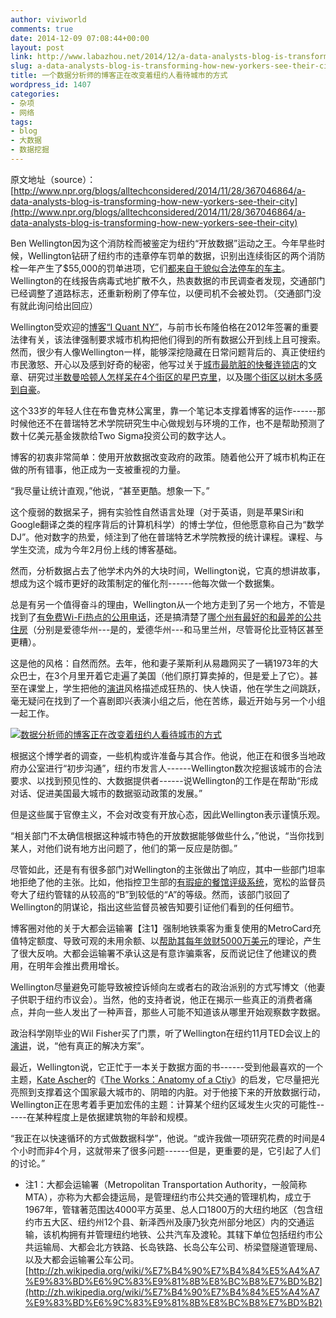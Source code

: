 ```yaml
---
author: viviworld
comments: true
date: 2014-12-09 07:08:44+00:00
layout: post
link: http://www.labazhou.net/2014/12/a-data-analysts-blog-is-transforming-how-new-yorkers-see-their-city/
slug: a-data-analysts-blog-is-transforming-how-new-yorkers-see-their-city
title: 一个数据分析师的博客正在改变着纽约人看待城市的方式
wordpress_id: 1407
categories:
- 杂项
- 网络
tags:
- blog
- 大数据
- 数据挖掘
---
```


原文地址（source）：[http://www.npr.org/blogs/alltechconsidered/2014/11/28/367046864/a-data-analysts-blog-is-transforming-how-new-yorkers-see-their-city](http://www.npr.org/blogs/alltechconsidered/2014/11/28/367046864/a-data-analysts-blog-is-transforming-how-new-yorkers-see-their-city)

Ben Wellington因为这个消防栓而被鉴定为纽约“开放数据”运动之王。今年早些时候，Wellington钻研了纽约市的违章停车罚单的数据，识别出连续街区的两个消防栓一年产生了$55,000的罚单进项，它们[都来自于貌似合法停车的车主](http://iquantny.tumblr.com/post/87573867759/success-how-nyc-open-data-and-reddit-saved-new)。Wellington的在线报告病毒式地扩散不久，热衷数据的市民调查者发现，交通部门已经调整了道路标志，还重新粉刷了停车位，以便司机不会被处罚。（交通部门没有就此询问给出回应）

Wellington受欢迎的[博客“I Quant NY”](http://iquantny.tumblr.com/)，与前市长布隆伯格在2012年签署的重要法律有关，该法律强制要求城市机构把他们得到的所有数据公开到线上且可搜索。然而，很少有人像Wellington一样，能够深挖隐藏在日常问题背后的、真正使纽约市民激怒、开心以及感到好奇的秘密，他写过关于[城市最肮脏的快餐连锁店](http://iquantny.tumblr.com/post/98869218219/youll-never-guess-the-cleanest-fast-food-joint-in)的文章、研究过[半数曼哈顿人怎样呆在4个街区的星巴克里](http://iquantny.tumblr.com/post/82964955696/half-of-manhattan-is-within-4-blocks-of-a)，以及[哪个街区以树木多感到自豪](http://iquantny.tumblr.com/post/78823307914/are-you-in-one-of-nycs-treeiest-neighborhoods)。

这个33岁的年轻人住在布鲁克林公寓里，靠一个笔记本支撑着博客的运作------那时候他还不在普瑞特艺术学院研究生中心做规划与环境的工作，也不是帮助预测了数十亿美元基金拨款给Two Sigma投资公司的数字达人。

博客的初衷非常简单：使用开放数据改变政府的政策。随着他公开了城市机构正在做的所有错事，他正成为一支被重视的力量。

“我尽量让统计直观，”他说，“甚至更酷。想象一下。”

这个瘦弱的数据呆子，拥有实验性自然语言处理（对于英语，则是苹果Siri和Google翻译之类的程序背后的计算机科学）的博士学位，但他愿意称自己为“数学DJ”。他对数字的热爱，倾注到了他在普瑞特艺术学院教授的统计课程。课程、与学生交流，成为今年2月份上线的博客基础。

然而，分析数据占去了他学术内外的大块时间，Wellington说，它真的想讲故事，想成为这个城市更好的政策制定的催化剂------他每次做一个数据集。

总是有另一个值得奋斗的理由，Wellington从一个地方走到了另一个地方，不管是找到了[有免费Wi-Fi热点的公用电话](http://iquantny.tumblr.com/post/103186044179/the-hot-spots-of-new-york-a-coverage-map-of)，还是搞清楚了[哪个州有最好的和最差的公共住房](http://iquantny.tumblr.com/post/100158500019/affordable-housing-without-representation)（分别是爱德华州---是的，爱德华州---和马里兰州，尽管哥伦比亚特区甚至更糟）。

这是他的风格：自然而然。去年，他和妻子莱斯利从易趣网买了一辆1973年的大众巴士，在3个月里开着它走遍了美国（他们原打算卖掉的，但是爱上了它）。甚至在课堂上，学生把他的[演讲](http://www.labazhou.net/speaking/)风格描述成狂热的、快人快语，他在学生之间跳跃，毫无疑问在找到了一个喜剧即兴表演小组之后，他在苦练，最近开始与另一个小组一起工作。

[![数据分析师的博客正在改变着纽约人看待城市的方式](http://www.labazhou.net/wp-content/uploads/2014/12/wellington-i-quant-ny-vw.jpg)](http://www.labazhou.net/wp-content/uploads/2014/12/wellington-i-quant-ny-vw.jpg)

根据这个博学者的调查，一些机构或许准备与其合作。他说，他正在和很多当地政府办公室进行“初步沟通”，纽约市发言人------Wellington数次挖掘该城市的合法要求、以找到预见性的、大数据提供者------说Wellington的工作是在帮助“形成对话、促进美国最大城市的数据驱动政策的发展。”

但是这些属于官僚主义，不会对改变有开放心态，因此Wellington表示谨慎乐观。

“相关部门不太确信根据这种城市特色的开放数据能够做些什么，”他说，“当你找到某人，对他们说有地方出问题了，他们的第一反应是防御。”

尽管如此，还是有有很多部门对Wellington的主张做出了响应，其中一些部门坦率地拒绝了他的主张。比如，他指控卫生部的[有瑕疵的餐馆评级系统](http://iquantny.tumblr.com/post/76928412519/think-nyc-restaurant-grading-is-flawed-heres)，宽松的监督员夸大了纽约管辖的从较高的“B”到较低的“A”的等级。然而，该部门驳回了Wellington的阴谋论，指出这些监督员被告知要引证他们看到的任何细节。

博客圈对他的关于大都会运输署【注1】强制地铁乘客为重复使用的MetroCard充值特定额度、导致可观的未用余额、以[帮助其每年敛财5000万美元](http://iquantny.tumblr.com/post/96700509489/how-memorizing-19-05-can-help-you-outsmart-the)的理论，产生了很大反响。大都会运输署不承认这是有意诈骗乘客，反而说记住了他建议的费用，在明年会推出费用增长。

Wellington尽量避免可能导致被控诉倾向左或者右的政治派别的方式写博文（他妻子供职于纽约市议会）。当然，他的支持者说，他正在揭示一些真正的消费者痛点，并向一些人发出了一种声音，那些人可能不知道该从哪里开始观察数字数据。

政治科学刚毕业的Wil Fisher买了门票，听了Wellington在纽约11月TED会议上的[演讲](http://www.labazhou.net/speaking/)，说，“他有真正的解决方案”。

最近，Wellington说，它正忙于一本关于数据方面的书------受到他最喜欢的一个主题，[Kate Ascher](http://www.npr.org/books/authors/138371431/kate-ascher)的《[The Works：Anatomy of a Ctiy](http://www.npr.org/templates/story/story.php?storyId=5021551)》的启发，它尽量把光亮照到支撑着这个国家最大城市的、阴暗的内脏。对于他接下来的开放数据行动，Wellington正在思考着手更加宏伟的主题：计算某个纽约区域发生火灾的可能性------在某种程度上是依据建筑物的年龄和规模。

“我正在以快速循环的方式做数据科学”，他说。“或许我做一项研究花费的时间是4个小时而非4个月，这就带来了很多问题------但是，更重要的是，它引起了人们的讨论。”



	
  * 注1：大都会运输署（Metropolitan Transportation Authority，一般简称 MTA），亦称为大都会捷运局，是管理纽约市公共交通的管理机构，成立于1967年，管辖著范围达4000平方英里、总人口1800万的大纽约地区（包含纽约市五大区、纽约州12个县、新泽西州及康乃狄克州部分地区）内的交通运输，该机构拥有并管理纽约地铁、公共汽车及渡轮。其辖下单位包括纽约市公共运输局、大都会北方铁路、长岛铁路、长岛公车公司、桥梁暨隧道管理局、以及大都会运输署公车公司。[http://zh.wikipedia.org/wiki/%E7%B4%90%E7%B4%84%E5%A4%A7%E9%83%BD%E6%9C%83%E9%81%8B%E8%BC%B8%E7%BD%B2](http://zh.wikipedia.org/wiki/%E7%B4%90%E7%B4%84%E5%A4%A7%E9%83%BD%E6%9C%83%E9%81%8B%E8%BC%B8%E7%BD%B2)


